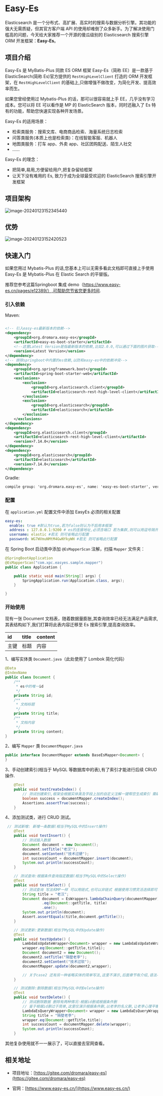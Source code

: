 # Easy-Es

Elasticsearch 是一个分布式、高扩展、高实时的搜索与数据分析引擎。其功能的强大无需质疑，但其官方客户端 API 的使用却难倒了众多新手。为了解决使用门槛高的问题，今天给大家推荐一个开源的傻瓜级别的 Elasticsearch 搜索引擎 ORM 开发框架：**Easy-Es**。

## 项目介绍
Easy-Es 是 MyBatis-Plus 同款 ES ORM 框架
Easy-Es（简称 EE）是一款基于 ElasticSearch(简称 Es)官方提供的 `RestHighLevelClient` 打造的 ORM 开发框架，在 `RestHighLevelClient` 的基础上,只做增强不做改变，为简化开发、提高效率而生。

如果您曾经使用过 Mybatis-Plus 的话，那可以很容易就上手 EE，几乎没有学习成本。您可以将 EE 可以看作是 MP 的 ElasticSearch 版本，同时还融入了 Es 特有的功能，帮助您快速实现各种开发场景。

Easy-Es 的适用场景：

- 检索类服务：搜索文库、电商商品检索、海量系统日志检索
- 问答类服务(本质上也是检索类)：在线智能客服、机器人
- 地图类服务：打车 app、外卖 app、社区团购配送、陌生人社交
- ......

Easy-Es 的理念：

- 把简单,易用,方便留给用户,把复杂留给框架
- 让天下没有难用的 Es, 致力于成为全球最受欢迎的 ElasticSearch 搜索引擎开发框架

## 项目架构

![image-20240123152345440](img/image-20240123152345440.png)

## 优势

![image-20240123152420523](img/image-20240123152420523.png)

## 快速入门

如果您用过 Mybatis-Plus 的话,您基本上可以无需多看此文档即可直接上手使用 Easy-Es 是 Mybatis-Plus 在 Elastic Search 的平替版。

推荐您参考这篇Springboot 集成 demo（https://www.easy-es.cn/pages/e12389/）,可帮助您节省您更多时间.



### 引入依赖

Maven:

```xml

<!-- 引入easy-es最新版本的依赖-->
<dependency>
    <groupId>org.dromara.easy-es</groupId>
    <artifactId>easy-es-boot-starter</artifactId>
    <!--这里Latest Version是指最新版本的依赖,比如2.0.0,可以通过下面的图片获取-->
    <version>Latest Version</version>
</dependency>
<!-- 排除springboot中内置的es依赖,以防和easy-es中的依赖冲突-->
<dependency>
    <groupId>org.springframework.boot</groupId>
    <artifactId>spring-boot-starter-web</artifactId>
    <exclusions>
        <exclusion>
            <groupId>org.elasticsearch.client</groupId>
            <artifactId>elasticsearch-rest-high-level-client</artifactId>
        </exclusion>
        <exclusion>
            <groupId>org.elasticsearch</groupId>
            <artifactId>elasticsearch</artifactId>
        </exclusion>
    </exclusions>
</dependency>
<dependency>
    <groupId>org.elasticsearch.client</groupId>
    <artifactId>elasticsearch-rest-high-level-client</artifactId>
    <version>7.14.0</version>
</dependency>
<dependency>
    <groupId>org.elasticsearch</groupId>
    <artifactId>elasticsearch</artifactId>
    <version>7.14.0</version>
</dependency>
```

Gradle:

```xml
compile group: 'org.dromara.easy-es', name: 'easy-es-boot-starter', version: 'Latest Version'
```

### 配置

在 `application.yml` 配置文件中添加 EasyEs 必须的相关配置

```yaml
easy-es:
  enable: true #默认为true,若为false则认为不启用本框架
  address : 127.0.0.1:9200 # es的连接地址,必须含端口 若为集群,则可以用逗号隔开 例如:127.0.0.1:9200,127.0.0.2:9200
  username: elastic #若无 则可省略此行配置
  password: WG7WVmuNMtM4GwNYkyWH #若无 则可省略此行配置
```

在 Spring Boot 启动类中添加 `@EsMapperScan` 注解，扫描 `Mapper` 文件夹：

```java
@SpringBootApplication
@EsMapperScan("com.xpc.easyes.sample.mapper")
public class Application {

    public static void main(String[] args) {
        SpringApplication.run(Application.class, args);
    }

}
```



### 开始使用

现有一张 Document 文档表，随着数据量膨胀,其查询效率已经无法满足产品需求,其表结构如下,我们打算将此表内容迁移至 Es 搜索引擎,提高查询效率。

| id   | title | content |
| :--- | :---- | :------ |
| 主键 | 标题  | 内容    |

1、编写实体类 `Document.java`（此处使用了 Lombok 简化代码）

```java
@Data
@IndexName
public class Document {
    /**
     * es中的唯一id
     */
    private String id;
    /**
     * 文档标题
     */
    private String title;
    /**
     * 文档内容
     */
    private String content;
}

```

2、编写 `Mapper` 类 `DocumentMapper.java`

```java
public interface DocumentMapper extends BaseEsMapper<Document> {
}
```

3、手动创建索引(相当于 MySQL 等数据库中的表),有了索引才能进行后续 CRUD 操作.

```java
 	@Test
    public void testCreateIndex() {
        // 测试创建索引,框架会根据实体类及字段上加的自定义注解一键帮您生成索引 需确保索引托管模式处于manual手动挡(默认处于此模式),若为自动挡则会冲突
        boolean success = documentMapper.createIndex();
        Assertions.assertTrue(success);
    }
```

4、添加测试类，进行 CRUD 测试。

```java
 // 测试新增: 新增一条数据(相当于MySQL中的Insert操作)
    @Test
    public void testInsert() {
        // 测试插入数据
        Document document = new Document();
        document.setTitle("老汉");
        document.setContent("技术过硬");
        int successCount = documentMapper.insert(document);
        System.out.println(successCount);
    }

    // 测试查询:根据条件查询指定数据(相当于MySQL中的Select操作)
    @Test
    public void testSelect() {
        // 测试查询 写法和MP一样 可以用链式,也可以非链式 根据使用习惯灵活选择即可
        String title = "老汉";
        Document document = EsWrappers.lambdaChainQuery(documentMapper)
                 .eq(Document::getTitle, title)
                 .one();
        System.out.println(document);
        Assert.assertEquals(title,document.getTitle());
    }

    // 测试更新:更新数据(相当于MySQL中的Update操作)
    @Test
    public void testUpdate() {
        LambdaEsUpdateWrapper<Document> wrapper = new LambdaEsUpdateWrapper<>();
        wrapper.eq(Document::getTitle,title1);
        Document document2 = new Document();
        document2.setTitle("隔壁老李");
        document2.setContent("技术过软");
        documentMapper.update(document2,wrapper);

        // 关于case2 还有另一种省略实体的简单写法,这里不演示,后面章节有介绍,语法与MP一致
    }

    // 测试删除:删除数据(相当于MySQL中的Delete操作)
    @Test
    public void testDelete() {
        // 测试删除数据 删除有两种情况:根据id删或根据条件删
        // 鉴于根据id删过于简单,这里仅演示根据条件删,以老李的名义删,让老李心理平衡些
        LambdaEsQueryWrapper<Document> wrapper = new LambdaEsQueryWrapper<>();
        String title = "隔壁老李";
        wrapper.eq(Document::getTitle,title);
        int successCount = documentMapper.delete(wrapper);
        System.out.println(successCount);
    }
```

其他复杂使用就不一一展示了，可以直接去官网查看。

## 相关地址

- 项目地址：[https://gitee.com/dromara/easy-es](https://gitee.com/dromara/easy-es)

- 官网：[https://www.easy-es.cn/](https://www.easy-es.cn/)



























